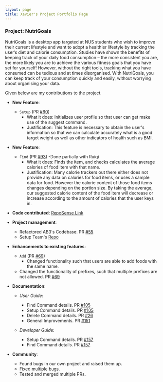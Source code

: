 ```yaml
---
layout: page
title: Xavier's Project Portfolio Page
---
```


### Project: NutriGoals

NutriGoals is a desktop app targeted at NUS students who wish to improve their current lifestyle and want to adopt
a healthier lifestyle by tracking the user’s diet and calorie consumption. Studies have shown the benefits of keeping
track of your daily food consumption – the more consistent you are, the more likely you are to achieve the various
fitness goals that you have set for yourself! However, without the right tools, tracking what you have consumed can be
tedious and at times disorganised. With NutriGoals, you can keep track of your consumption quickly and easily, without
worrying about organising your data.

Given below are my contributions to the project.

* **New Feature**:
  * `Setup` (PR [#60](https://github.com/AY2223S1-CS2103T-T17-2/tp/pull/60))
    * What it does: Initializes user profile so that user can get make use of the suggest command.
    * Justification: This feature is necessary to obtain the user's information so that we can calculate accurately what is a good target weight as well as other indicators of health such as BMI.
* **New Feature**:
  * `Find` (PR [#93](https://github.com/AY2223S1-CS2103T-T17-2/tp/pull/93)) -Done partially with Ruiqi
    * What it does: Finds the item, and checks calculates the average calories of food item with that name.
    * Justification: Many calorie trackers out there either does not provide any data on calories for food items, or uses a sample data for food. However the calorie content of those food items changes depending on the portion size. By taking the average, our suggested calorie content of the food item will decrease or increase according to the amount of calories that the user keys in.

* **Code contributed**: [RepoSense Link](https://nus-cs2103-ay2223s1.github.io/tp-dashboard/?search=xav168&breakdown=true&sort=groupTitle&sortWithin=title&since=2022-09-16&timeframe=commit&mergegroup=&groupSelect=groupByRepos&checkedFileTypes=docs~functional-code~test-code~other)

* **Project management**:
  * Refactored AB3's Codebase. PR [#55](https://github.com/AY2223S1-CS2103T-T17-2/tp/pull/55)
  * Setup Team's [Repo](https://github.com/AY2223S1-CS2103T-T17-2)

* **Enhancements to existing features**:
  * `Add` (PR [#69](https://github.com/AY2223S1-CS2103T-T17-2/tp/pull/69))
    * Changed functionality such that users are able to add foods with the same name.
  * Changed the functionality of prefixes, such that multiple prefixes are not allowed. PR [#69](https://github.com/AY2223S1-CS2103T-T17-2/tp/pull/69)

* **Documentation**:
    * *User Guide*:
      * Find Command details. PR [#105](https://github.com/AY2223S1-CS2103T-T17-2/tp/pull/105)
      * Setup Command details. PR [#105](https://github.com/AY2223S1-CS2103T-T17-2/tp/pull/105)
      * Delete Command details. PR [#26](https://github.com/AY2223S1-CS2103T-T17-2/tp/pull/26)
      * General Improvements. PR [#151](https://github.com/AY2223S1-CS2103T-T17-2/tp/pull/151)
    
    * *Developer Guide*:
      * Setup Command details. PR [#157](https://github.com/AY2223S1-CS2103T-T17-2/tp/pull/157)
      * Find Command details. PR [#157](https://github.com/AY2223S1-CS2103T-T17-2/tp/pull/157)

* **Community**:
  * Found bugs in our own project and raised them up.
  * Fixed multiple bugs.
  * Tested and merged multiple PRs.
